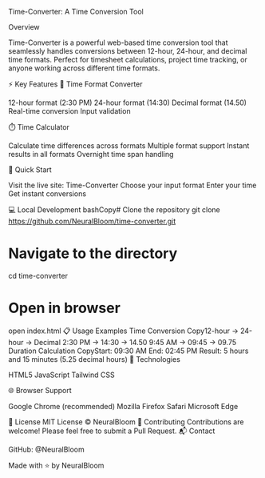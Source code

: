 Time-Converter: A Time Conversion Tool


Overview

Time-Converter is a powerful web-based time conversion tool that seamlessly handles conversions between 12-hour, 24-hour, and decimal time formats. Perfect for timesheet calculations, project time tracking, or anyone working across different time formats.

⚡ Key Features
🔄 Time Format Converter

12-hour format (2:30 PM)
24-hour format (14:30)
Decimal format (14.50)
Real-time conversion
Input validation

⏱️ Time Calculator

Calculate time differences across formats
Multiple format support
Instant results in all formats
Overnight time span handling

🚀 Quick Start

Visit the live site: Time-Converter
Choose your input format
Enter your time
Get instant conversions

💻 Local Development
bashCopy# Clone the repository
git clone https://github.com/NeuralBloom/time-converter.git

# Navigate to the directory
cd time-converter

# Open in browser
open index.html
📋 Usage Examples
Time Conversion
Copy12-hour → 24-hour → Decimal
2:30 PM → 14:30 → 14.50
9:45 AM → 09:45 → 09.75
Duration Calculation
CopyStart: 09:30 AM
End:   02:45 PM
Result: 5 hours and 15 minutes (5.25 decimal hours)
🔧 Technologies

HTML5
JavaScript
Tailwind CSS

🌐 Browser Support

Google Chrome (recommended)
Mozilla Firefox
Safari
Microsoft Edge

📄 License
MIT License © NeuralBloom
🤝 Contributing
Contributions are welcome! Please feel free to submit a Pull Request.
📬 Contact

GitHub: @NeuralBloom


Made with ⭐ by NeuralBloom
